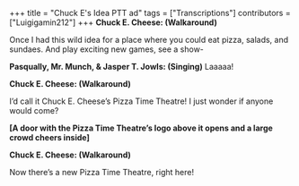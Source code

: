 +++
title = "Chuck E's Idea PTT ad"
tags = ["Transcriptions"]
contributors = ["Luigigamin212"]
+++
**Chuck E. Cheese: (Walkaround)**

Once I had this wild idea for a place where you could eat pizza, salads, and sundaes. And play exciting new games, see a show-

**Pasqually, Mr. Munch, & Jasper T. Jowls: (Singing)**
Laaaaa! 

**Chuck E. Cheese: (Walkaround)**

I’d call it Chuck E. Cheese’s Pizza Time Theatre! I just wonder if anyone would come? 

**[A door with the Pizza Time Theatre’s logo above it opens and a large crowd cheers inside]**

**Chuck E. Cheese: (Walkaround)**

Now there’s a new Pizza Time Theatre, right here! 
